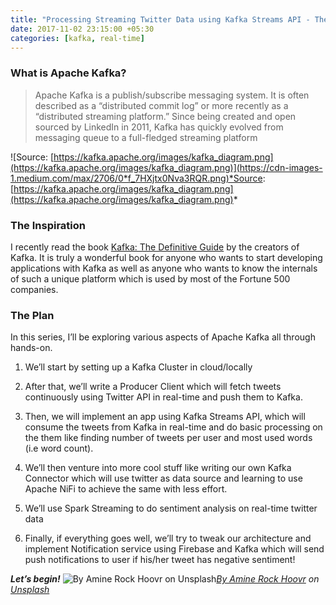 ```yaml
---
title: "Processing Streaming Twitter Data using Kafka Streams API - The Plan"
date: 2017-11-02 23:15:00 +05:30
categories: [kafka, real-time]
---
```


### What is Apache Kafka?

> Apache Kafka is a publish/subscribe messaging system. It is often described as a “distributed commit log” or more recently as a “distributed streaming platform.”
> Since being created and open sourced by LinkedIn in 2011, Kafka has quickly evolved from messaging queue to a full-fledged streaming platform

![Source: [https://kafka.apache.org/images/kafka_diagram.png](https://kafka.apache.org/images/kafka_diagram.png)](https://cdn-images-1.medium.com/max/2706/0*f_7HXjtx0Nva3RQR.png)*Source: [https://kafka.apache.org/images/kafka_diagram.png](https://kafka.apache.org/images/kafka_diagram.png)*
 
 
### The Inspiration

I recently read the book [Kafka: The Definitive Guide](https://www.confluent.io/resources/kafka-the-definitive-guide/) by the creators of Kafka. It is truly a wonderful book for anyone who wants to start developing applications with Kafka as well as anyone who wants to know the internals of such a unique platform which is used by most of the Fortune 500 companies.
  
  
### The Plan

In this series, I’ll be exploring various aspects of Apache Kafka all through hands-on.

1. We’ll start by setting up a Kafka Cluster in cloud/locally

1. After that, we’ll write a Producer Client which will fetch tweets continuously using Twitter API in real-time and push them to Kafka.

1. Then, we will implement an app using Kafka Streams API, which will consume the tweets from Kafka in real-time and do basic processing on the them like finding number of tweets per user and most used words (i.e word count).

1. We’ll then venture into more cool stuff like writing our own Kafka Connector which will use twitter as data source and learning to use Apache NiFi to achieve the same with less effort.

1. We’ll use Spark Streaming to do sentiment analysis on real-time twitter data

1. Finally, if everything goes well, we’ll try to tweak our architecture and implement Notification service using Firebase and Kafka which will send push notifications to user if his/her tweet has negative sentiment!
 
 
_**Let’s begin!**_
![[By Amine Rock Hoovr](https://unsplash.com/@hoovr01?utm_source=medium&utm_medium=referral) on [Unsplash](https://unsplash.com?utm_source=medium&utm_medium=referral)](https://cdn-images-1.medium.com/max/10368/0*U_EwY9N-91IXddnk)*[By Amine Rock Hoovr](https://unsplash.com/@hoovr01?utm_source=medium&utm_medium=referral) on [Unsplash](https://unsplash.com?utm_source=medium&utm_medium=referral)*
